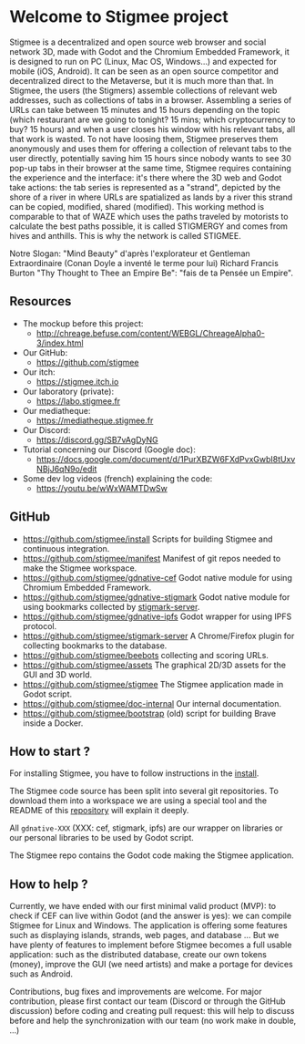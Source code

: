 # Welcome to Stigmee project

Stigmee is a decentralized and open source web browser and social network 3D,
made with Godot and the Chromium Embedded Framework, it is designed to run on PC
(Linux, Mac OS, Windows...) and expected for mobile (iOS, Android). It can be
seen as an open source competitor and decentralized direct to the Metaverse, but
it is much more than that. In Stigmee, the users (the Stigmers) assemble
collections of relevant web addresses, such as collections of tabs in a browser.
Assembling a series of URLs can take between 15 minutes and 15 hours depending on
the topic (which restaurant are we going to tonight? 15 mins; which
cryptocurrency to buy? 15 hours) and when a user closes his window with his
relevant tabs, all that work is wasted. To not have loosing them, Stigmee preserves
them anonymously and uses them for offering a collection of relevant tabs to the user
directly, potentially saving him 15 hours since nobody wants to see 30 pop-up
tabs in their browser at the same time, Stigmee requires containing the
experience and the interface: it's there where the 3D web and Godot take actions: the
tab series is represented as a "strand", depicted by the shore of a river in where URLs
are spatialized as lands by a river this strand can be copied, modified, shared
(modified). This working method is comparable to that of WAZE which uses the
paths traveled by motorists to calculate the best paths possible, it is called
STIGMERGY and comes from hives and anthills.  This is why the network is called
STIGMEE.

Notre Slogan: "Mind Beauty" d'après l'explorateur et Gentleman Extraordinaire
(Conan Doyle a inventé le terme pour lui) Richard Francis Burton "Thy Thought to
Thee an Empire Be": "fais de ta Pensée un Empire".

## Resources

- The mockup before this project:
  - http://chreage.befuse.com/content/WEBGL/ChreageAlpha0-3/index.html
- Our GitHub:
  - https://github.com/stigmee
- Our itch:
  - https://stigmee.itch.io
- Our laboratory (private):
  - https://labo.stigmee.fr
- Our mediatheque:
  - https://mediatheque.stigmee.fr
- Our Discord:
  - https://discord.gg/SB7vAgDyNG
- Tutorial concerning our Discord (Google doc):
  - https://docs.google.com/document/d/1PurXBZW6FXdPvxGwbI8tUxvNBjJ6qN9o/edit
- Some dev log videos (french) explaining the code:
  - https://youtu.be/wWxWAMTDwSw

## GitHub

- https://github.com/stigmee/install Scripts for building Stigmee and continuous integration.
- https://github.com/stigmee/manifest Manifest of git repos needed to make the Stigmee workspace.
- https://github.com/stigmee/gdnative-cef Godot native module for using Chromium Embedded Framework.
- https://github.com/stigmee/gdnative-stigmark Godot native module for using bookmarks collected by [stigmark-server](https://github.com/stigmee/stigmark-server).
- https://github.com/stigmee/gdnative-ipfs Godot wrapper for using IPFS protocol.
- https://github.com/stigmee/stigmark-server A Chrome/Firefox plugin for collecting bookmarks to the database.
- https://github.com/stigmee/beebots collecting and scoring URLs.
- https://github.com/stigmee/assets The graphical 2D/3D assets for the GUI and 3D world.
- https://github.com/stigmee/stigmee The Stigmee application made in Godot script.
- https://github.com/stigmee/doc-internal Our internal documentation.
- https://github.com/stigmee/bootstrap (old) script for building Brave inside a Docker.

## How to start ?

For installing Stigmee, you have to follow instructions in the
[install](https://github.com/stigmee/install).

The Stigmee code source has been split into several git repositories. To
download them into a workspace we are using a special tool and the README of
this [repository](https://github.com/stigmee/manifest) will explain it deeply.

All `gdnative-XXX` (XXX: cef, stigmark, ipfs) are our wrapper on libraries or
our personal libraries to be used by Godot script.

The Stigmee repo contains the Godot code making the Stigmee application.

## How to help ?

Currently, we have ended with our first minimal valid product (MVP): to check if
CEF can live within Godot (and the answer is yes): we can compile Stigmee for
Linux and Windows. The application is offering some features such as displaying
islands, strands, web pages, and database ... But we have plenty of features to
implement before Stigmee becomes a full usable application: such as the
distributed database, create our own tokens (money), improve the GUI (we need
artists) and make a portage for devices such as Android.

Contributions, bug fixes and improvements are welcome. For major contribution,
please first contact our team (Discord or through the GitHub discussion) before
coding and creating pull request: this will help to discuss before and help the
synchronization with our team (no work make in double, ...)
